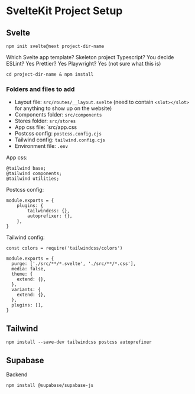 # SvelteKit Project Setup

## Svelte

`npm init svelte@next project-dir-name`

Which Svelte app template? Skeleton project
Typescript? You decide
ESLint? Yes
Prettier? Yes
Playwright? Yes (not sure what this is)

`cd project-dir-name & npm install`


### Folders and files to add

* Layout file: `src/routes/__layout.svelte` (need to contain `<slot></slot>` for anything to show up on the website)
* Components folder: `src/components`
* Stores folder: `src/stores`
* App css file: `src/app.css
* Postcss config: `postcss.config.cjs`
* Tailwind config: `tailwind.config.cjs`
* Environment file: `.env`

App css:

```
@tailwind base;
@tailwind components;
@tailwind utilities;
```

Postcss config:

```
module.exports = {
    plugins: {
        tailwindcss: {},
        autoprefixer: {},
    },
}
```

Tailwind config:

```
const colors = require('tailwindcss/colors')

module.exports = {
  purge: ['./src/**/*.svelte', './src/**/*.css'],
  media: false,
  theme: {
    extend: {},
  },
  variants: {
    extend: {},
  },
  plugins: [],
}
```

## Tailwind

`npm install --save-dev tailwindcss postcss autoprefixer`

## Supabase

Backend

`npm install @supabase/supabase-js`
